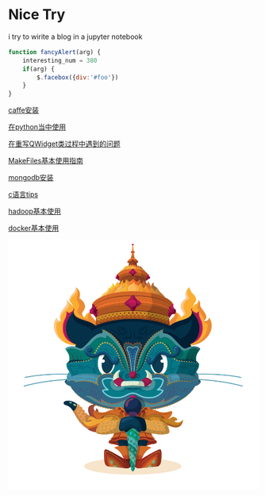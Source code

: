 # Nice Try
i try to wirite a blog in a jupyter notebook

```javascript
function fancyAlert(arg) {
    interesting_num = 380
    if(arg) {
        $.facebox({div:'#foo'})
    }
}
```

[caffe安装](caffe.md)

[在python当中使用](blogs/use_c_in_python.md)

[在重写QWidget类过程中遇到的问题](blogs/qt_qa_1.md)

[MakeFiles基本使用指南](blogs/learn_makefile.md)

[mongodb安装](blogs/learn_mongodb.md)

[c语言tips](blogs/some_c_tips.md)

[hadoop基本使用](blogs/hadoop_headfirst.md)

[docker基本使用](blogs/docker_headfirst.md)

![Image of Yaktocat](image/yaktocat.png)




